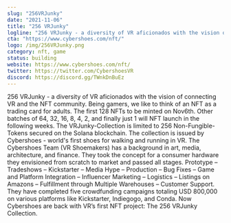 ```yaml
---
slug: "256VRJunky"
date: "2021-11-06"
title: "256 VRJunky"
logline: "256 VRJunky - a diversity of VR aficionados with the vision of connecting VR and the NFT community. A trading card for adults."
cta: "https://www.cybershoes.com/nft/"
logo: /img/256VRJunky.png
category: nft, game
status: building
website: https://www.cybershoes.com/nft/
twitter: https://twitter.com/CybershoesVR
discord: https://discord.gg/TWnkDnBuEz
---
```


256 VRJunky - a diversity of VR aficionados with the vision of connecting VR and the NFT community. Being gamers, we like to think of an NFT as a trading card for adults.
The first 128 NFTs to be minted on Nov6th. Other batches of 64, 32, 16, 8, 4, 2, and finally just 1 will NFT launch in the following weeks. The VRJunky-Collection is limited to 256 Non-Fungible-Tokens secured on the Solana blockchain.
The collection is issued by Cybershoes - world's first shoes for walking and running in VR. The Cybershoes Team (VR Shoemakers) has a background in art, media, architecture, and finance. They took the concept for a consumer hardware they envisioned from scratch to market and passed all stages. Prototype – Tradeshows – Kickstarter – Media Hype – Production – Bug Fixes – Game and Platform Integration – Influencer Marketing – Logistics – Listings on Amazons – Fulfillment through Multiple Warehouses – Customer Support. They have completed five crowdfunding campaigns totaling USD 800,000 on various platforms like Kickstarter, Indiegogo, and Conda.
Now Cybershoes are back with VR’s first NFT project: The 256 VRJunky Collection.
